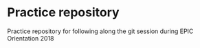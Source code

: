 # Practice repository

Practice repository for following along the git session during EPIC Orientation 2018
